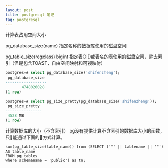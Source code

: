 ```yaml
---
layout: post
title: postgresql 笔记
tag: postgresql
---
```


计算表占用空间大小

pg_database_size(name)	指定名称的数据库使用的磁盘空间

pg_table_size(regclass)	bigint	指定表OID或表名的表使用的磁盘空间，除去索引（但是包含TOAST，自由空间映射和可视映射）




```sql
postgres=# select pg_database_size('shifenzheng');
 pg_database_size
------------------
       4748026028
(1 row)

postgres=# select pg_size_pretty(pg_database_size('shifenzheng'));
 pg_size_pretty
----------------
 4528 MB
(1 row)

```

计算数据库的大小（不含索引）
pg没有提供计算不含索引的数据库大小的函数，只能通过下面的方式计算。
```
sum(pg_table_size(table_name)) from (SELECT ('"' || tablename || '"') AS table_name
FROM pg_tables
where schemaname = 'public') as tn;
```